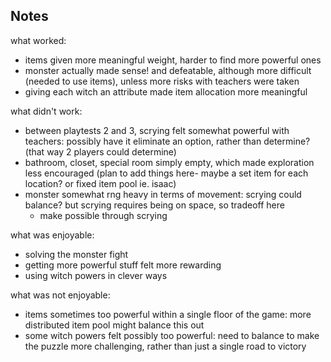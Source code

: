 ## Notes

what worked:

- items given more meaningful weight, harder to find more powerful ones
- monster actually made sense! and defeatable, although more difficult (needed to use items), unless more risks with teachers were taken
- giving each witch an attribute made item allocation more meaningful

what didn't work:

- between playtests 2 and 3, scrying felt somewhat powerful with teachers: possibly have it eliminate an option, rather than determine? (that way 2 players could determine)
- bathroom, closet, special room simply empty, which made exploration less encouraged (plan to add things here- maybe a set item for each location? or fixed item pool ie. isaac)
- monster somewhat rng heavy in terms of movement: scrying could balance? but scrying requires being on space, so tradeoff here
    - make possible through scrying

what was enjoyable:

- solving the monster fight
- getting more powerful stuff felt more rewarding
- using witch powers in clever ways

what was not enjoyable:

- items sometimes too powerful within a single floor of the game: more distributed item pool might balance this out
- some witch powers felt possibly too powerful: need to balance to make the puzzle more challenging, rather than just a single road to victory